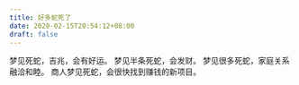 ```yaml
---
title: 好多蛇死了
date: 2020-02-15T20:54:12+08:00
draft: false
---
```


梦见死蛇，吉兆，会有好运。
梦见半条死蛇，会发财。
梦见很多死蛇，家庭关系融洽和睦。
商人梦见死蛇，会很快找到赚钱的新项目。
